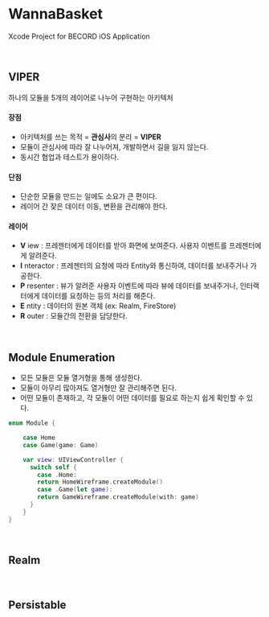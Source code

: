 # WannaBasket
Xcode Project for BECORD iOS Application

</br>

## VIPER
하나의 모듈을 5개의 레이어로 나누어 구현하는 아키텍처

#### 장점
- 아키텍처를 쓰는 목적 = **관심사**의 분리 = **VIPER**
- 모듈이 관심사에 따라 잘 나누어져, 개발하면서 길을 잃지 않는다.
- 동시간 협업과 테스트가 용이하다.

#### 단점
- 단순한 모듈을 만드는 일에도 소요가 큰 편이다.
- 레이어 간 잦은 데이터 이동, 변환을 관리해야 한다.

#### 레이어
- **V** iew : 프레젠터에게 데이터를 받아 화면에 보여준다. 사용자 이벤트를 프레젠터에게 알려준다.
- **I** nteractor : 프레젠터의 요청에 따라 Entity와 통신하여, 데이터를 보내주거나 가공한다.
- **P** resenter : 뷰가 알려준 사용자 이벤트에 따라 뷰에 데이터를 보내주거나, 인터랙터에게 데이터를 요청하는 등의 처리를 해준다.
- **E** ntity : 데이터의 원본 객체 (ex: Realm, FireStore)
- **R** outer : 모듈간의 전환을 담당한다.

</br>

## Module Enumeration

- 모든 모듈은 모듈 열거형을 통해 생성한다.
- 모듈이 아무리 많아져도 열거형만 잘 관리해주면 된다.
- 어떤 모듈이 존재하고, 각 모듈이 어떤 데이터를 필요로 하는지 쉽게 확인할 수 있다.
```Swift
enum Module {

    case Home
    case Game(game: Game)

    var view: UIViewController {
      switch self {
        case .Home:
        return HomeWireframe.createModule()
        case .Game(let game):
        return GameWireframe.createModule(with: game)
      }
    }
}
```

</br>

## Realm

</br>

## Persistable

